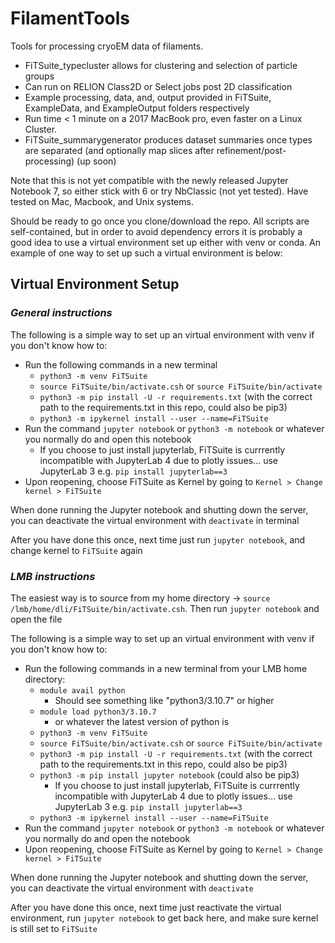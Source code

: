 # FilamentTools
 Tools for processing cryoEM data of filaments. 
 - FiTSuite_typecluster allows for clustering and selection of particle groups
  - Can run on RELION Class2D or Select jobs post 2D classification
  - Example processing, data, and, output provided in FiTSuite, ExampleData, and ExampleOutput folders respectively
  - Run time < 1 minute on a 2017 MacBook pro, even faster on a Linux Cluster.
 - FiTSuite_summarygenerator produces dataset summaries once types are separated (and optionally map slices after refinement/post-processing) (up soon)

Note that this is not yet compatible with the newly released Jupyter Notebook 7, so either stick with 6 or try NbClassic (not yet tested). Have tested on Mac, Macbook, and Unix systems. 

Should be ready to go once you clone/download the repo. All scripts are self-contained, but in order to avoid dependency errors it is probably a good idea to use a virtual environment set up either with venv or conda. An example of one way to set up such a virtual environment is below:


## Virtual Environment Setup
### *General instructions*
The following is a simple way to set up an virtual environment with venv if you don't know how to:
- Run the following commands in a new terminal
    - `python3 -m venv FiTSuite`
    - `source FiTSuite/bin/activate.csh` or `source FiTSuite/bin/activate`
    - `python3 -m pip install -U -r requirements.txt` (with the correct path to the requirements.txt in this repo, could also be pip3)
    - `python3 -m ipykernel install --user --name=FiTSuite`
- Run the command `jupyter notebook` or `python3 -m notebook` or whatever you normally do and open this notebook
    - If you choose to just install jupyterlab, FiTSuite is currrently incompatible with JupyterLab 4 due to plotly issues... use JupyterLab 3 e.g. `pip install jupyterlab==3`
- Upon reopening, choose FiTSuite as Kernel by going to `Kernel > Change kernel > FiTSuite`

When done running the Jupyter notebook and shutting down the server, you can deactivate the virtual environment with `deactivate` in terminal

After you have done this once, next time just run `jupyter notebook`, and change kernel to `FiTSuite` again

### *LMB instructions*
The easiest way is to source from my home directory -> `source /lmb/home/dli/FiTSuite/bin/activate.csh`. Then run `jupyter notebook` and open the file

The following is a simple way to set up an virtual environment with venv if you don't know how to:
- Run the following commands in a new terminal from your LMB home directory:
    - `module avail python`
        - Should see something like "python3/3.10.7" or higher
    - `module load python3/3.10.7` 
        - or whatever the latest version of python is
    - `python3 -m venv FiTSuite`
    - `source FiTSuite/bin/activate.csh` or `source FiTSuite/bin/activate`
    - `python3 -m pip install -U -r requirements.txt` (with the correct path to the requirements.txt in this repo, could also be pip3)
    - `python3 -m pip install jupyter notebook` (could also be pip3)
        - If you choose to just install jupyterlab, FiTSuite is currrently incompatible with JupyterLab 4 due to plotly issues... use JupyterLab 3 e.g. `pip install jupyterlab==3`       
    - `python3 -m ipykernel install --user --name=FiTSuite`
- Run the command `jupyter notebook` or `python3 -m notebook` or whatever you normally do and open the notebook
- Upon reopening, choose FiTSuite as Kernel by going to `Kernel > Change kernel > FiTSuite`

When done running the Jupyter notebook and shutting down the server, you can deactivate the virtual environment with `deactivate`

After you have done this once, next time just reactivate the virtual environment, run `jupyter notebook` to get back here, and make sure kernel is still set to `FiTSuite`
